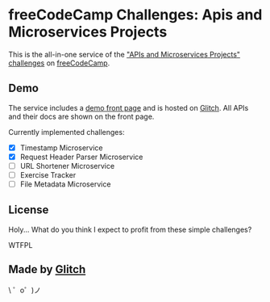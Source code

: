 freeCodeCamp Challenges: Apis and Microservices Projects
=================

This is the all-in-one service of the ["APIs and Microservices Projects" challenges](https://learn.freecodecamp.org/apis-and-microservices/apis-and-microservices-projects) on [freeCodeCamp](freecodecamp.org).


Demo
------------

The service includes a [demo front page](https://fcc-challenge-api.glitch.me/) and is hosted on [Glitch](https://glitch.com/). All APIs and their docs are shown on the front page.

Currently implemented challenges:

- [x] Timestamp Microservice
- [x] Request Header Parser Microservice
- [ ] URL Shortener Microservice
- [ ] Exercise Tracker
- [ ] File Metadata Microservice

License
-------------

Holy... What do you think I expect to profit from these simple challenges?

<a href="http://www.wtfpl.net/"><img src="http://www.wtfpl.net/wp-content/uploads/2012/12/wtfpl-badge-1.png" width="80" height="15" alt="WTFPL" /></a>

Made by [Glitch](https://glitch.com/)
-------------------

\ ゜o゜)ノ
